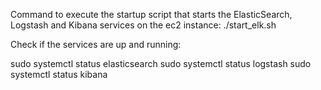 Command to execute the startup script that starts the ElasticSearch, Logstash and Kibana services on the ec2 instance:
./start_elk.sh

Check if the services are up and running:

sudo systemctl status elasticsearch
sudo systemctl status logstash
sudo systemctl status kibana

